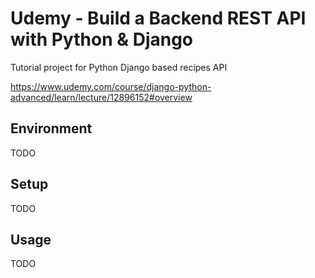 # Udemy - Build a Backend REST API with Python & Django

Tutorial project for Python Django based recipes API 

https://www.udemy.com/course/django-python-advanced/learn/lecture/12896152#overview


## Environment

TODO

## Setup

TODO

## Usage

TODO

